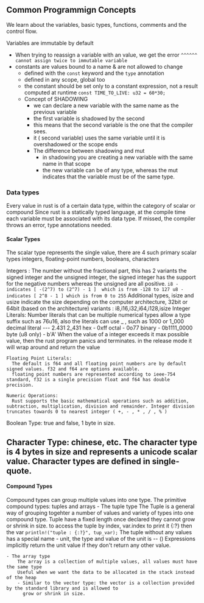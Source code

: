 ## Common Programmign Concepts
We learn about the variables, basic types, functions, comments and the control flow.

Variables are immutable by default
 - When trying to reassign a variable with an value, we get the error ```^^^^^^ cannot assign twice to immutable variable```
 - constants are values bound to a name & are not allowed to change
   - defined with the `const` keyword and the `type` annotation
   - defined in any scope, global too
   - the constant should be set only to a constant expression, not a result computed at runtime
   ``` const TIME_TO_LIVE: u32 = 60*30;   ```
   - Concept of SHADOWING
     - we can declare a new variable with the same name as the previous variable
     - the first variable is shadowed by the second
     - this means that the second variable is the one that the compiler sees.
     - it ( second variable) uses the same variable until it is overshadowed or the scope ends
     - The difference between shadowing and mut
       - in shadowing you are  creating a new variable with the same name in that scope
       - the new variable can be of any type, whereas the mut indicates that the variable must be of the same type.

### Data types
Every value in rust is of a certain data type, within the category of scalar or compound
Since rust is a statically typed language, at the compile time each variable must be associated with its data type. If missed, the compiler throws an error, type annotations needed.

#### Scalar Types
The scalar type represents the single value, there are 4 such primary scalar types
integers, floating-point numbers, booleans, characters

  Integers :
    The number without the fractional part, this has 2 variants the signed integer and the unsigned integer, the signed integer has the support for the negative numbers whereas the unsigned are all positive.
    ```
       i8 - indicates [ -(2^7) to (2^7) - 1 ]  which is from -128 to 127
       u8 - indicates [ 2^8 - 1 ] which is from 0 to 255
    ```
    Additional types, isize and usize indicate the size depending on the computer architecture, 32bit or 64bit  (based on the architecture)
      variants :
       i8,i16,i32,i64,i128,isize
      Integer Literals: 
        Number literals that can be multiple numerical types allow a type suffix such as 76u16, also the literals can use _ , such as 1000 or 1_000
          decimal literal  --- 2.431 2_431
          hex - 0xff
          octal - 0o77
          binary - 0b1111_0000
          byte (u8 only) - b'A'
        When the value of a integer exceeds it max possible value, then the rust program panics and terminates. in the release mode it will wrap around and return the value

    Floating Point Literals: 
      The default is f64 and all floating point numbers are by default signed values. f32 and f64 are options available.
      floating point numbers are represented according to ieee-754 standard, f32 is a single precision float and f64 has double precision.

    Numeric Operations:
      Rust supports the basic mathematical operations such as addition, subtraction, multiplication, division and remainder. Integer division truncates towards 0 to nearest integer ( +, - , * , / , % )
  
  Boolean Type:
    true and false, 1 byte in size.
  
  Character Type:
    chinese, etc. The character type is 4 bytes in size and represents a unicode scalar value. Character types are defined in single-quote.  
---

#### Compound Types
  Compound types can group multiple values into one type. The primitive compound types: tuples and arrays
    - The tuple type
        The Tuple is a general way of grouping togehter a number of values and variety of types into one compound type. Tuple have a fixed length once declared they cannot grow or shrink in size.
        to access the tuple by index, var.index
        to print it {:?} then the var ```println!("tuple : {:?}", tup_var);```
        The tuple without any values has a special name - unit,  the type and value of the unit is -- ()
        Expressions implicitly return the unit value if they don't return any other value.

    - The array type
        The array is a collection of multiple values, all values must have the same type
        Useful when we want the data to be allocated in the stack instead of the heap
        - Similar to the vector type: the vector is a collection provided by the standard library and is allowed to
          grow or shrink in size.


